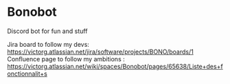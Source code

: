 # Bonobot
Discord bot for fun and stuff

Jira board to follow my devs: https://victorg.atlassian.net/jira/software/projects/BONO/boards/1
Confluence page to follow my ambitions : https://victorg.atlassian.net/wiki/spaces/Bonobot/pages/65638/Liste+des+fonctionnalit+s
